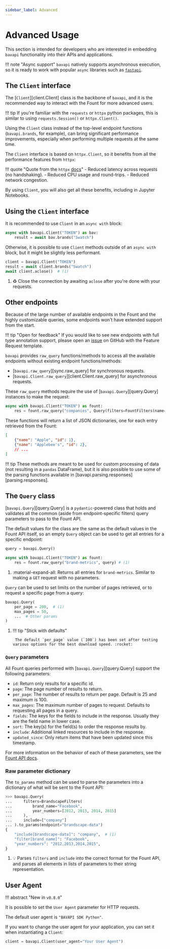 ```yaml
---
sidebar_label: Advanced
---
```


# Advanced Usage

This section is intended for developers who are interested in embedding `bavapi` functionality into their APIs and applications.

!!! note "Async support"
    `bavapi` natively supports asynchronous execution, so it is ready to work with popular `async` libraries such as [`fastapi`](https://fastapi.tiangolo.com/).

## The `Client` interface

The [`Client`][client.Client] class is the backbone of `bavapi`, and it is the recommended way to interact with the Fount for more advanced users.

!!! tip
    If you're familiar with the `requests` or `httpx` python packages, this is similar to using `requests.Session()` or `httpx.Client()`.

Using the `Client` class instead of the top-level endpoint functions (`bavapi.brands`, for example), can bring significant performance improvements, especially when performing multiple requests at the same time.

The `Client` interface is based on `httpx.Client`, so it benefits from all the performance features from `httpx`:

!!! quote "Quote from the `httpx` [docs](https://www.python-httpx.org/advanced/)"
    - Reduced latency across requests (no handshaking).
    - Reduced CPU usage and round-trips.
    - Reduced network congestion.

By using `Client`, you will also get all these benefits, including in Jupyter Notebooks.

## Using the `Client` interface

It is recommended to use `Client` in an `async with` block:

```py
async with bavapi.Client("TOKEN") as bav:
    result = await bav.brands("Swatch")
```

Otherwise, it is possible to use `Client` methods outside of an `async with` block, but it might be slightly less performant.

```py
client = bavapi.Client("TOKEN")
result = await client.brands("Swatch")
await client.aclose()  # (1)
```

1. :recycle: Close the connection by awaiting `aclose` after you're done with your requests.

## Other endpoints

Because of the large number of available endpoints in the Fount and the highly customizable queries, some endpoints won't have extended support from the start.

!!! tip "Open for feedback"
    If you would like to see new endpoints with full type annotation support, please open an [issue](https://github.com/wppbav/bavapi-sdk-python/issues) on GitHub with the Feature Request template.

`bavapi` provides `raw_query` functions/methods to access all the available endpoints without existing endpoint functions/methods:

- [`bavapi.raw_query`][sync.raw_query] for synchronous requests.
- [`bavapi.Client.raw_query`][client.Client.raw_query] for asynchronous requests.

These `raw_query` methods require the use of [`bavapi.Query`][query.Query] instances to make the request:

```py
async with bavapi.Client("TOKEN") as fount:
    res = fount.raw_query("companies", Query(filters=FountFilters(name="Facebook")))
```

These functions will return a list of JSON dictionaries, one for each entry retrieved from the Fount:

```json
[
    {"name": "Apple", "id": 1},
    {"name": "Applebee's", "id": 2},
    // ...
]
```

!!! tip
    These methods are meant to be used for custom processing of data (not resulting in a `pandas` DataFrame), but it is also possible to use some of the parsing functions available in [bavapi.parsing.responses][parsing.responses].

## The `Query` class

[`bavapi.Query`][query.Query] is a `pydantic`-powered class that holds and validates all the common (aside from endpoint-specific filters) query parameters to pass to the Fount API.

The default values for the class are the same as the default values in the Fount API itself, so an empty `Query` object can be used to get all entries for a specific endpoint:

```py
query = bavapi.Query()

async with bavapi.Client("TOKEN") as fount:
    res = fount.raw_query("brand-metrics", query) # (1)
```

1. :material-expand-all: Returns all entries for `brand-metrics`. Similar to making a `GET` request with no parameters.

`Query` can be used to set limits on the number of pages retrieved, or to request a specific page from a query:

```py
bavapi.Query(
    per_page = 200,  # (1)
    max_pages = 50,
    ...  # Other params
)
```

1. !!! tip "Stick with defaults"

        The default `per_page` value (`100`) has been set after testing various options for the best download speed. :rocket:

### `Query` parameters

All Fount queries performed with [`bavapi.Query`][query.Query] support the following parameters:

- `id`: Return only results for a specific id.
- `page`: The page number of results to return.
- `per_page`: The number of results to return per page. Default is 25 and maximum is 100.
- `max_pages`: The maximum number of pages to request. Defaults to requesting all pages in a query.
- `fields`: The keys for the fields to include in the response. Usually they are the field name in lower case.
- `sort`: The key(s) for the field(s) to order the response results by.
- `include`: Additional linked resources to include in the response.
- `updated_since`: Only return items that have been updated since this timestamp.

For more information on the behavior of each of these parameters, see the [Fount API docs](https://developer.wppbav.com/docs/2.x/customizing/fields).

### Raw parameter dictionary

The `to_params` method can be used to parse the parameters into a dictionary of what will be sent to the Fount API:

```py
>>> bavapi.Query(
...     filters=BrandscapeFilters(
...         brand_name="Facebook",
...         year_numbers=[2012, 2013, 2014, 2015]
...     ),
...     include=["company"]
... ).to_params(endpoint="brandscape-data")
{
    "include[brandscape-data]": "company",  # (1)
    "filter[brand_name]": "Facebook",
    "year_numbers": "2012,2013,2014,2015",
}
```

1. :bulb: Parses `filters` and `include` into the correct format for the Fount API, and parses all elements in lists of parameters to their string representation.

## User Agent

!!! abstract "New in `v0.8.0`"

It is possible to set the `User Agent` parameter for HTTP requests.

The default user agent is `"BAVAPI SDK Python"`.

If you want to change the user agent for your application, you can set it when instantiating a `Client`:

```py
client = bavapi.Client(user_agent="Your User Agent")
```
